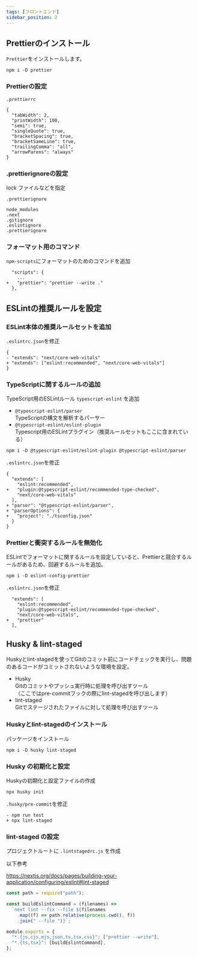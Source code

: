 ```yaml
---
tags: [フロントエンド]
sidebar_position: 2
---
```


## Prettierのインストール
`Prettier`をインストールします。

```
npm i -D prettier
```

### Prettierの設定
`.prettierrc`
```
{
  "tabWidth": 2,
  "printWidth": 100,
  "semi": true,
  "singleQuote": true,
  "bracketSpacing": true,
  "bracketSameLine": true,
  "trailingComma": "all",
  "arrowParens": "always"
}
```

### .prettierignoreの設定
lock ファイルなどを指定

`.prettierignore`
```
node_modules
.next
.gitignore
.eslintignore
.prettierignore
```

### フォーマット用のコマンド
`npm-scripts`にフォーマットのためのコマンドを追加

```
  "scripts": {
    ...
+   "prettier": "prettier --write ."
  },
```

## ESLintの推奨ルールを設定
### ESLint本体の推奨ルールセットを追加
`.eslintrc.json`を修正

```
{
- "extends": "next/core-web-vitals"
+ "extends": ["eslint:recommended", "next/core-web-vitals"]
}
```

### TypeScriptに関するルールの追加
TypeScript用のESLintルール `typescript-eslint` を追加

- `@typescript-eslint/parser`  
  TypeScriptの構文を解析するパーサー  
- `@typescript-eslint/eslint-plugin`  
  Typescript用のESLintプラグイン（推奨ルールセットもここに含まれている）  

```
npm i -D @typescript-eslint/eslint-plugin @typescript-eslint/parser
```

`.eslintrc.json`を修正

```
{
  "extends": [
    "eslint:recommended",
+   "plugin:@typescript-eslint/recommended-type-checked",
    "next/core-web-vitals"
  ],
+ "parser": "@typescript-eslint/parser",
+ "parserOptions": {
+   "project": "./tsconfig.json"
  }
}
```

### Prettierと衝突するルールを無効化
ESLintでフォーマットに関するルールを設定していると、Prettierと競合するルールがあるため、回避するルールを追加。

```
npm i -D eslint-config-prettier
```

`.eslintrc.json`を修正

```
  "extends": [
    "eslint:recommended",
    "plugin:@typescript-eslint/recommended-type-checked",
    "next/core-web-vitals",
+   "prettier"
  ],
```

## Husky & lint-staged
Huskyとlint-stagedを使ってGitのコミット前にコードチェックを実行し、問題のあるコードがコミットされないような環境を設定。

- Husky  
  Gitのコミットやプッシュ実行時に処理を呼び出すツール  
  （ここではpre-commitフックの際にlint-stagedを呼び出します）  
- lint-staged  
  Gitでステージされたファイルに対して処理を呼び出すツール

### Huskyとlint-stagedのインストール
パッケージをインストール

```
npm i -D husky lint-staged
```

### Husky の初期化と設定
Huskyの初期化と設定ファイルの作成

```
npx husky init
```

`.husky/pre-commit`を修正

```
- npm run test
+ npx lint-staged
```

### lint-staged の設定
プロジェクトルートに `.lintstagedrc.js` を作成

以下参考

https://nextjs.org/docs/pages/building-your-application/configuring/eslint#lint-staged

```js
const path = require("path");

const buildEslintCommand = (filenames) =>
  `next lint --fix --file ${filenames
    .map((f) => path.relative(process.cwd(), f))
    .join(" --file ")}`;

module.exports = {
  "*.{js,cjs,mjs,json,ts,tsx,css}": ["prettier --write"],
  "*.{ts,tsx}": [buildEslintCommand],
};
```
